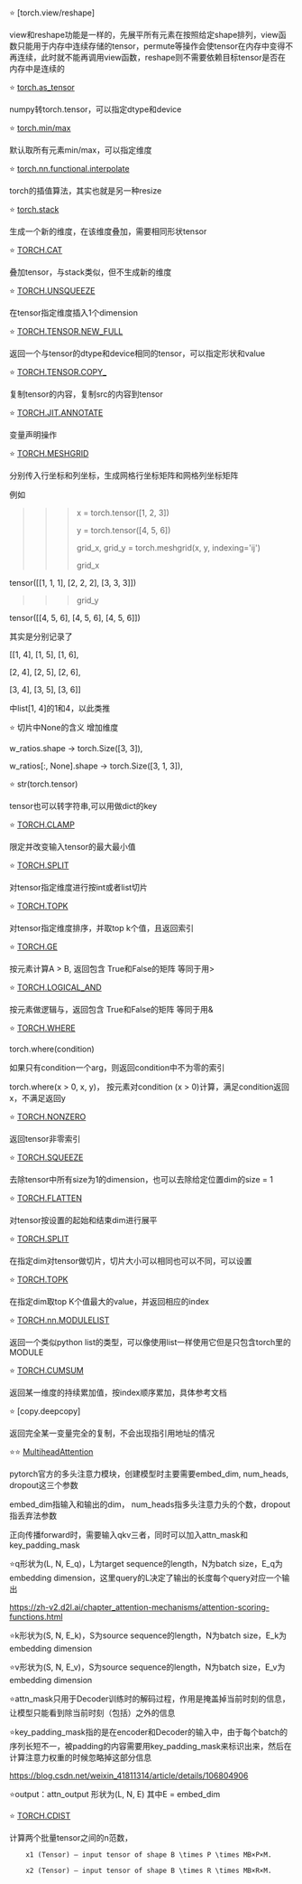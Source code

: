 ⭐ [torch.view/reshape]

view和reshape功能是一样的，先展平所有元素在按照给定shape排列，view函数只能用于内存中连续存储的tensor，permute等操作会使tensor在内存中变得不再连续，此时就不能再调用view函数，reshape则不需要依赖目标tensor是否在内存中是连续的

⭐ [torch.as_tensor](https://pytorch.org/docs/stable/generated/torch.as_tensor.html?highlight=torch%20as_tensor#torch.as_tensor)

numpy转torch.tensor，可以指定dtype和device

⭐ [torch.min/max](https://pytorch.org/docs/stable/generated/torch.min.html?highlight=torch%20min#torch.min)

默认取所有元素min/max，可以指定维度

⭐ [torch.nn.functional.interpolate](https://pytorch.org/docs/stable/generated/torch.nn.functional.interpolate.html?highlight=torch%20nn%20functional%20interpolate#torch.nn.functional.interpolate)

torch的插值算法，其实也就是另一种resize

⭐ [torch.stack](https://pytorch.org/docs/stable/generated/torch.stack.html?highlight=torch%20stack#torch.stack)

生成一个新的维度，在该维度叠加，需要相同形状tensor

⭐ [TORCH.CAT](https://pytorch.org/docs/stable/generated/torch.cat.html?highlight=torch%20cat#torch.cat)

叠加tensor，与stack类似，但不生成新的维度

⭐ [TORCH.UNSQUEEZE](https://pytorch.org/docs/stable/generated/torch.unsqueeze.html#torch.unsqueeze)

在tensor指定维度插入1个dimension

⭐ [TORCH.TENSOR.NEW_FULL](https://pytorch.org/docs/stable/generated/torch.Tensor.new_full.html?highlight=new_full#torch.Tensor.new_full)

返回一个与tensor的dtype和device相同的tensor，可以指定形状和value

⭐ [TORCH.TENSOR.COPY_](https://pytorch.org/docs/stable/generated/torch.Tensor.copy_.html?highlight=copy_#torch.Tensor.copy_)

复制tensor的内容，复制src的内容到tensor

⭐ [TORCH.JIT.ANNOTATE](https://pytorch.org/docs/stable/generated/torch.jit.annotate.html?highlight=torch%20jit%20annotate#torch.jit.annotate)

变量声明操作

⭐ [TORCH.MESHGRID](https://pytorch.org/docs/stable/generated/torch.meshgrid.html?highlight=torch%20meshgrid#torch.meshgrid)

分别传入行坐标和列坐标，生成网格行坐标矩阵和网格列坐标矩阵

例如
>>> x = torch.tensor([1, 2, 3])
>>> 
>>> y = torch.tensor([4, 5, 6])
>>> 
>>> grid_x, grid_y = torch.meshgrid(x, y, indexing='ij')
>>> 
>>> grid_x
>>> 
tensor([[1, 1, 1],
        [2, 2, 2],
        [3, 3, 3]])
>>> grid_y
>>> 
tensor([[4, 5, 6],
        [4, 5, 6],
        [4, 5, 6]])
        
其实是分别记录了

[[1, 4], [1, 5], [1, 6],

[2, 4], [2, 5], [2, 6],

[3, 4], [3, 5], [3, 6]]

中list[1, 4]的1和4，以此类推

⭐ 切片中None的含义 增加维度

w_ratios.shape       ->     torch.Size([3, 3]),

w_ratios[:, None].shape   ->  torch.Size([3, 1, 3]),

⭐ str(torch.tensor)

tensor也可以转字符串,可以用做dict的key

⭐ [TORCH.CLAMP](https://pytorch.org/docs/stable/generated/torch.clamp.html#torch-clamp)

限定并改变输入tensor的最大最小值

⭐ [TORCH.SPLIT](https://pytorch.org/docs/stable/generated/torch.split.html#torch.split)

对tensor指定维度进行按int或者list切片

⭐ [TORCH.TOPK](https://pytorch.org/docs/stable/generated/torch.topk.html#torch.topk)

对tensor指定维度排序，并取top k个值，且返回索引

⭐ [TORCH.GE](https://pytorch.org/docs/stable/generated/torch.ge.html?highlight=torch%20ge#torch.ge)

按元素计算A > B, 返回包含 True和False的矩阵  等同于用>

⭐ [TORCH.LOGICAL_AND](https://pytorch.org/docs/stable/generated/torch.logical_and.html?highlight=torch%20logical_and#torch.logical_and)

按元素做逻辑与，返回包含 True和False的矩阵    等同于用&

⭐ [TORCH.WHERE](https://pytorch.org/docs/stable/generated/torch.where.html?highlight=torch%20where#torch.where)

torch.where(condition)

如果只有condition一个arg，则返回condition中不为零的索引

torch.where(x > 0, x, y)， 按元素对condition (x > 0)计算，满足condition返回x，不满足返回y

⭐ [TORCH.NONZERO](https://pytorch.org/docs/stable/generated/torch.nonzero.html#torch.nonzero)

返回tensor非零索引

⭐ [TORCH.SQUEEZE](https://pytorch.org/docs/stable/generated/torch.squeeze.html?highlight=squeeze#torch.squeeze)

去除tensor中所有size为1的dimension，也可以去除给定位置dim的size = 1

⭐ [TORCH.FLATTEN](https://pytorch.org/docs/stable/generated/torch.flatten.html?highlight=flatten#torch.flatten)

对tensor按设置的起始和结束dim进行展平

⭐ [TORCH.SPLIT](https://pytorch.org/docs/stable/generated/torch.split.html#torch.split)

在指定dim对tensor做切片，切片大小可以相同也可以不同，可以设置

⭐ [TORCH.TOPK](https://pytorch.org/docs/stable/generated/torch.topk.html#torch.topk)

在指定dim取top K个值最大的value，并返回相应的index

⭐ [TORCH.nn.MODULELIST](https://pytorch.org/docs/stable/generated/torch.nn.ModuleList.html?highlight=modulelist#torch.nn.ModuleList)

返回一个类似python list的类型，可以像使用list一样使用它但是只包含torch里的MODULE

⭐ [TORCH.CUMSUM](https://pytorch.org/docs/stable/generated/torch.cumsum.html#torch.cumsum)

返回某一维度的持续累加值，按index顺序累加，具体参考文档

⭐ [copy.deepcopy]

返回完全某一变量完全的复制，不会出现指引用地址的情况

⭐⭐ [MultiheadAttention](https://pytorch.org/docs/stable/generated/torch.nn.MultiheadAttention.html?highlight=multiheadattention#torch.nn.MultiheadAttention)

pytorch官方的多头注意力模块，创建模型时主要需要embed_dim, num_heads, dropout这三个参数

embed_dim指输入和输出的dim， num_heads指多头注意力头的个数，dropout指丢弃法参数

正向传播forward时，需要输入qkv三者，同时可以加入attn_mask和key_padding_mask

⭐q形状为(L, N, E_q)，L为target sequence的length，N为batch size，E_q为embedding dimension，这里query的L决定了输出的长度每个query对应一个输出

https://zh-v2.d2l.ai/chapter_attention-mechanisms/attention-scoring-functions.html

⭐k形状为(S, N, E_k)，S为source sequence的length，N为batch size，E_k为embedding dimension 

⭐v形状为(S, N, E_v)，S为source sequence的length，N为batch size，E_v为embedding dimension 

⭐attn_mask只用于Decoder训练时的解码过程，作用是掩盖掉当前时刻的信息，让模型只能看到除当前时刻（包括）之外的信息

⭐key_padding_mask指的是在encoder和Decoder的输入中，由于每个batch的序列长短不一，被padding的内容需要用key_padding_mask来标识出来，然后在计算注意力权重的时候忽略掉这部分信息

https://blog.csdn.net/weixin_41811314/article/details/106804906

⭐output：attn_output 形状为(L, N, E) 其中E = embed_dim

⭐ [TORCH.CDIST](https://pytorch.org/docs/stable/generated/torch.cdist.html?highlight=cdist#torch.cdist)

计算两个批量tensor之间的n范数，

        x1 (Tensor) – input tensor of shape B \times P \times MB×P×M.

        x2 (Tensor) – input tensor of shape B \times R \times MB×R×M.

